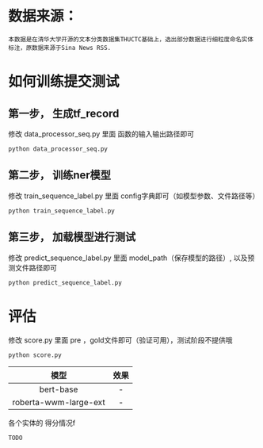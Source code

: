 # 数据来源：
    本数据是在清华大学开源的文本分类数据集THUCTC基础上，选出部分数据进行细粒度命名实体标注，原数据来源于Sina News RSS.


  # 如何训练提交测试
  
  ## 第一步， 生成tf_record
  修改 data_processor_seq.py 里面 函数的输入输出路径即可
  ```
  python data_processor_seq.py
  ```
  
  ## 第二步， 训练ner模型
  修改 train_sequence_label.py 里面 config字典即可（如模型参数、文件路径等）
  ```
  python train_sequence_label.py
  ```
  
  ## 第三步， 加载模型进行测试
  修改 predict_sequence_label.py 里面 model_path（保存模型的路径）, 以及预测文件路径即可
  ```
  python predict_sequence_label.py
  ```
  
  # 评估
  修改 score.py 里面 pre ，gold文件即可（验证可用），测试阶段不提供哦
  ```
  python score.py
  ```
  
| 模型     | 效果 |
|:-------------:|:-----:|
| bert-base   |  -  |
| roberta-wwm-large-ext | -  |

各个实体的 得分情况f
```
TODO
```